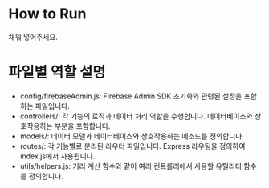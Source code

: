 # How to Run

채워 넣어주세요.

# 파일별 역할 설명

- config/firebaseAdmin.js: Firebase Admin SDK 초기화와 관련된 설정을 포함하는 파일입니다.
- controllers/: 각 기능의 로직과 데이터 처리 역할을 수행합니다. 데이터베이스와 상호작용하는 부분을 포함합니다.
- models/: 데이터 모델과 데이터베이스와 상호작용하는 메소드를 정의합니다.
- routes/: 각 기능별로 분리된 라우터 파일입니다. Express 라우팅을 정의하여 index.js에서 사용됩니다.
- utils/helpers.js: 거리 계산 함수와 같이 여러 컨트롤러에서 사용할 유틸리티 함수를 정의합니다.

